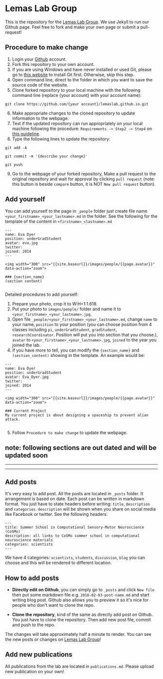 # Lemas Lab Group 

This is the repository for the [Lemas Lab Group](https://lemas-lab-group.github.io/). We use Jekyll to run our Github page. Feel free to fork and make your own page or submit a pull-request!

## Procedure to make change
1. Login your [Github](https://github.com/) account.
2. Fork this repository to your own account.
3. If you are using Windows and have never installed or used Git, please go to [this website](https://git-scm.com/download/win) to install Git first. Otherwise, skip this step.
4. Open command line, direct to the folder in which you want to save the source code of the website. 
5. Clone forked repository to your local machine with the following command line (replace {your account} with your account name):
```
git clone https://github.com/{your account}/lemaslab.github.io.git
```
6. Make appropriate changes to the cloned repository to update information to the webpage.
7. Test if the updated repository can run appropriately on your local machine following the procedure: `Requirements -> Step2 -> Step4` on [this guideline](https://help.github.com/en/articles/setting-up-your-github-pages-site-locally-with-jekyll). 
8. Type the following lines to update the repository:
```
git add -A
```
```
git commit -m '{describe your change}'
```
```
git push
```
9. Go to the webpage of your forked repository, Make a pull request to the original repository and wait for approval by clicking `pull request` (note: this button is beside `compare` button, it is NOT `New pull request` button).

## Add yourself

You can add yourself to the page in `_people` folder just create file name `<your_firstname>_<your_lastname>.md` in the folder. See the following for the template of the content in `<firstname>_<lastname>.md`

```
---
name: Eva Dyer
position: underGradStudent
avatar: eva.jpg
twitter:
joined: 2014
---

<img width="300" src="{{site.baseurl}}/images/people/{{page.avatar}}" data-action="zoom">

### {section_name}
(section content)


```

Detailed procedures to add yourself:
1. Prepare your photo, crop it to W:H=1:1.618.
2. Put your photo to `images/people/` folder and name it to `<your_firstname>_<your_lastname>.jpg`.
3. Open file `_people/<your_firstname>_<your_lastname>.md`, change `name` to your name, `position` to your position (you can choose position from 4 classes including `pi`, `underGradStudent`, `gradStudent`, `researchCoordinator`. Position will put you into section that you choose.), `avatar` to `<your_firstname>_<your_lastname>.jpg`, `joined` to the year you joined the lab.
4. If you have more to tell, you can modify the `{section_name}` and `(section_content)` showing in the template. An example would be:
```
---
name: Eva Dyer
position: underGradStudent
avatar: Eva_Dyer.jpg
twitter:
joined: 2014
---

<img width="300" src="{{site.baseurl}}/images/people/{{page.avatar}}" data-action="zoom">

### Current Project
My current project is about designing a spaceship to prevent alian attack.


```
5. Follow `Procedure to make change` to update the webpage.


## **note: following sections are out dated and will be updated soon**
---
---


## Add posts

It's very easy to add post. All the posts are located in `_posts` folder. It arrangement is based on
date. Each post can be written in markdown format. You just have to state headers before writing: `title`, `description` and `categories`. `description` will be shown when you share on social media like Facebook or twitter. See the following headers:

```
---
title: Summer School in Computational Sensory-Motor Neuroscience (CoSMo)
description: all links to CoSMo summer school in computational neuroscience materials
categories: scientists
---
```

We have 4 categories: `scientists`, `students`, `discussion`, `blog` you can choose and this will be rendered to different location.


## How to add posts


- **Directly edit on Github**, you can simply go to `_posts` and click `New file` then put some markdown file e.g. `2016-02-03-post-name.md` and start writing blog post. Github also allows you to preview it so it's nice for people who don't want to clone the repo. 

- **Clone the repository**, kind of the same as directly add post on Github. You just have to clone the repository. Then add new post file, commit and push to the repo.

The changes will take approximately half a minute to render. You can see the new posts or changes on [Lemas Lab Group](https://lemas-lab-group.github.io/)!

## Add new publications

All publications from the lab are located in `publications.md`. Please upload new publication on your own!

